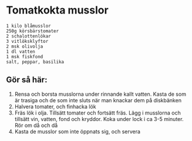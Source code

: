 # Tomatkokta musslor
```
1 kilo blåmusslor
250g körsbärstomater
2 schalottenlökar
3 vitlöksklyftor
2 msk olivolja
1 dl vatten
1 msk fiskfond
salt, peppar, basilika
```

## Gör så här:
1. Rensa och borsta musslorna under rinnande kallt vatten. Kasta de som är
   trasiga och de som inte sluts när man knackar dem på diskbänken
2. Halvera tomater, och finhacka lök
3. Fräs lök i olja. Tillsätt tomater och fortsätt fräs. Lägg i musslorna och
   tillsätt vin, vatten, fond och kryddor. Koka under lock i ca 3-5 minuter. Rör
   om då och då
4. Kasta de musslor som inte öppnats sig, och servera
